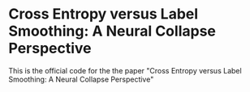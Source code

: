 # Cross Entropy versus Label Smoothing: A Neural Collapse Perspective

This is the official code for the the paper "Cross Entropy versus Label Smoothing: A Neural Collapse Perspective" 
